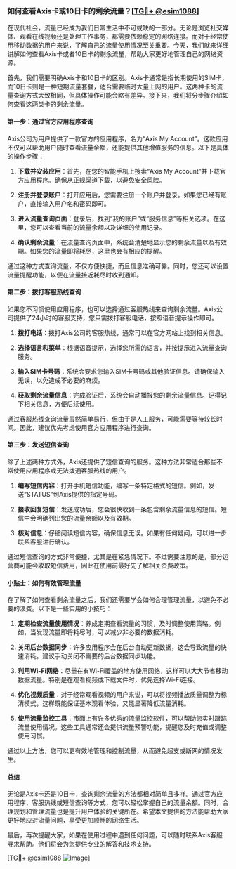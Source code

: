 ### 如何查看Axis卡或10日卡的剩余流量？[[TG💪+ @esim1088](https://t.me/s/esim1088)]

在现代社会，流量已经成为我们日常生活中不可或缺的一部分。无论是浏览社交媒体、观看在线视频还是处理工作事务，都需要依赖稳定的网络连接。而对于经常使用移动数据的用户来说，了解自己的流量使用情况至关重要。今天，我们就来详细讲解如何查看Axis卡或者10日卡的剩余流量，帮助大家更好地管理自己的网络资源。

首先，我们需要明确Axis卡和10日卡的区别。Axis卡通常是指长期使用的SIM卡，而10日卡则是一种短期流量套餐，适合需要临时大量上网的用户。这两种卡的流量查询方式大致相同，但具体操作可能会略有差异。接下来，我们将分步骤介绍如何查看这两类卡的剩余流量。

#### 第一步：通过官方应用程序查询

Axis公司为用户提供了一款官方的应用程序，名为“Axis My Account”。这款应用不仅可以帮助用户随时查看流量余额，还能提供其他增值服务的信息。以下是具体的操作步骤：

1. **下载并安装应用**：首先，在您的智能手机上搜索“Axis My Account”并下载官方应用程序。确保从正规渠道下载，以避免安全风险。
   
2. **注册并登录账户**：打开应用后，您需要注册一个账户并登录。如果您已经有账户，直接输入用户名和密码即可。

3. **进入流量查询页面**：登录后，找到“我的账户”或“服务信息”等相关选项。在这里，您可以查看当前的流量余额以及详细的使用记录。

4. **确认剩余流量**：在流量查询页面中，系统会清楚地显示您的剩余流量以及有效期。如果您的流量即将耗尽，这里也会有相应的提醒。

通过这种方式查询流量，不仅方便快捷，而且信息准确可靠。同时，您还可以设置流量提醒功能，以便在流量接近耗尽时收到通知。

#### 第二步：拨打客服热线查询

如果您不习惯使用应用程序，也可以选择通过客服热线来查询剩余流量。Axis公司提供了24小时的客服支持，您只需拨打客服电话，按照语音提示操作即可。

1. **拨打电话**：拨打Axis公司的客服热线，通常可以在官方网站上找到相关信息。

2. **选择语言和菜单**：根据语音提示，选择您所需的语言，并按提示进入流量查询服务。

3. **输入SIM卡号码**：系统会要求您输入SIM卡号码或其他验证信息。请确保输入无误，以免造成不必要的麻烦。

4. **获取剩余流量信息**：完成验证后，系统会自动播报您的剩余流量信息。记得记下相关信息，方便后续使用。

通过客服热线查询流量虽然简单易行，但由于是人工服务，可能需要等待较长时间。因此，建议优先考虑使用官方应用程序进行查询。

#### 第三步：发送短信查询

除了上述两种方式外，Axis还提供了短信查询的服务。这种方法非常适合那些不常使用应用程序或无法拨通客服热线的用户。

1. **编写短信内容**：打开手机短信功能，编写一条特定格式的短信。例如，发送“STATUS”到Axis提供的指定号码。

2. **接收回复短信**：发送成功后，您会很快收到一条包含剩余流量信息的短信。短信中会明确列出您的流量余额以及有效期。

3. **核对信息**：仔细阅读短信内容，确保信息无误。如果有任何疑问，可以进一步联系客服进行确认。

通过短信查询的方式非常便捷，尤其是在紧急情况下。不过需要注意的是，部分运营商可能会收取短信费用，因此在使用前最好先了解相关资费政策。

#### 小贴士：如何有效管理流量

在了解了如何查看剩余流量之后，我们还需要学会如何合理管理流量，以避免不必要的浪费。以下是一些实用的小技巧：

1. **定期检查流量使用情况**：养成定期查看流量的习惯，及时调整使用策略。例如，当发现流量即将耗尽时，可以减少非必要的数据消耗。

2. **关闭后台数据同步**：许多应用程序会在后台自动更新数据，这会导致流量的快速消耗。建议手动关闭不需要的后台数据同步功能。

3. **利用Wi-Fi网络**：尽量在有Wi-Fi覆盖的地方使用网络，这样可以大大节省移动数据流量。特别是在观看视频或下载文件时，优先选择Wi-Fi连接。

4. **优化视频质量**：对于经常观看视频的用户来说，可以将视频播放质量调整为标清模式，这样既能保证基本观看体验，又能显著降低流量消耗。

5. **使用流量监控工具**：市面上有许多优秀的流量监控软件，可以帮助您实时跟踪流量使用情况。这些工具通常还会提供流量预警功能，提醒您及时充值或调整使用习惯。

通过以上方法，您可以更有效地管理和控制流量，从而避免超支或断网的情况发生。

#### 总结

无论是Axis卡还是10日卡，查询剩余流量的方法都相对简单且多样。通过官方应用程序、客服热线或短信查询等方式，您可以轻松掌握自己的流量余额。同时，合理规划和管理流量也是提升用户体验的关键所在。希望本文提供的方法能帮助大家更好地应对流量问题，享受更加顺畅的网络生活。

最后，再次提醒大家，如果在使用过程中遇到任何问题，可以随时联系Axis客服寻求帮助。他们将会为您提供专业的解答和技术支持。

[[TG💪+ @esim1088](https://t.me/s/esim1088) ![Image](https://i.postimg.cc/4NQfJmqS/Snipaste-2025-05-13-00-14-12.png)]